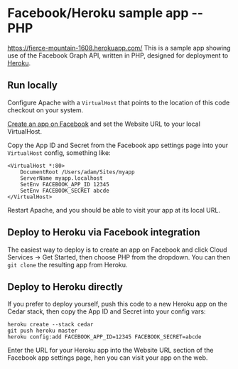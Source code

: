 Facebook/Heroku sample app -- PHP
=================================
https://fierce-mountain-1608.herokuapp.com/
This is a sample app showing use of the Facebook Graph API, written in PHP, designed for deployment to [Heroku](http://www.heroku.com/).

Run locally
-----------

Configure Apache with a `VirtualHost` that points to the location of this code checkout on your system.

[Create an app on Facebook](https://developers.facebook.com/apps) and set the Website URL to your local VirtualHost.

Copy the App ID and Secret from the Facebook app settings page into your `VirtualHost` config, something like:

    <VirtualHost *:80>
        DocumentRoot /Users/adam/Sites/myapp
        ServerName myapp.localhost
        SetEnv FACEBOOK_APP_ID 12345
        SetEnv FACEBOOK_SECRET abcde
    </VirtualHost>

Restart Apache, and you should be able to visit your app at its local URL.

Deploy to Heroku via Facebook integration
-----------------------------------------

The easiest way to deploy is to create an app on Facebook and click Cloud Services -> Get Started, then choose PHP from the dropdown.  You can then `git clone` the resulting app from Heroku.

Deploy to Heroku directly
-------------------------

If you prefer to deploy yourself, push this code to a new Heroku app on the Cedar stack, then copy the App ID and Secret into your config vars:

    heroku create --stack cedar
    git push heroku master
    heroku config:add FACEBOOK_APP_ID=12345 FACEBOOK_SECRET=abcde

Enter the URL for your Heroku app into the Website URL section of the Facebook app settings page, hen you can visit your app on the web.

